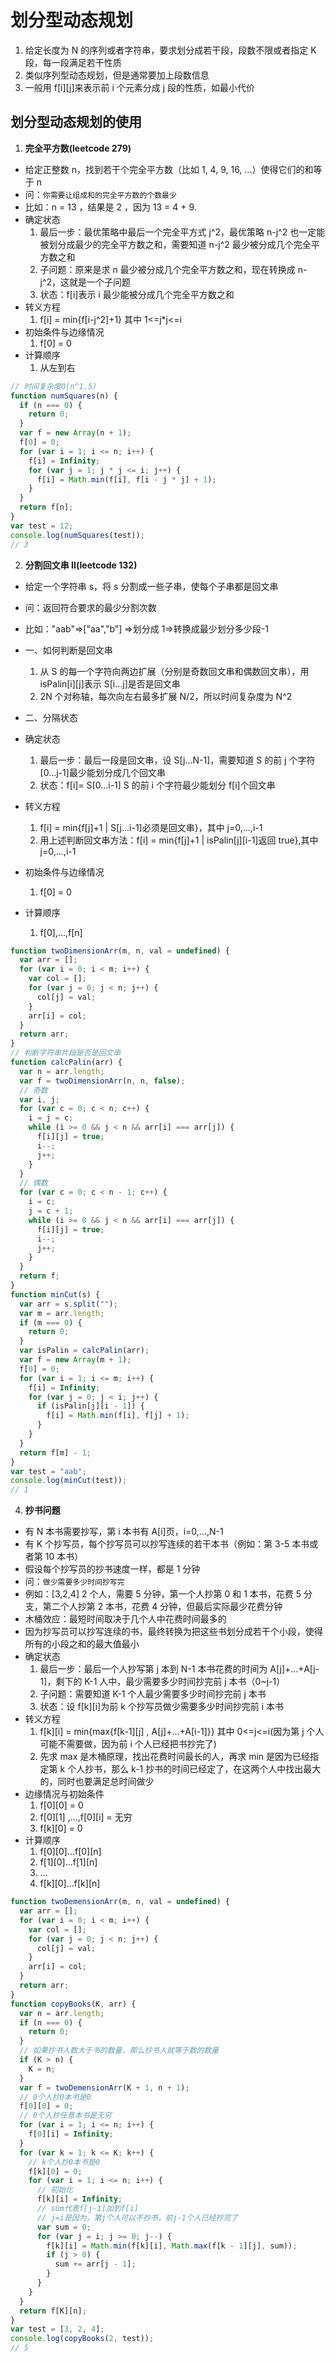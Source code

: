 # 划分型动态规划

1. 给定长度为 N 的序列或者字符串，要求划分成若干段，段数不限或者指定 K 段，每一段满足若干性质
2. 类似序列型动态规划，但是通常要加上段数信息
3. 一般用 f[i][j]来表示前 i 个元素分成 j 段的性质，如最小代价

## 划分型动态规划的使用

1. **完全平方数(leetcode 279)**

- 给定正整数 n，找到若干个完全平方数（比如 1, 4, 9, 16, ...）使得它们的和等于 n
- 问：`你需要让组成和的完全平方数的个数最少`
- 比如：n = 13 ，结果是 2 ，因为 13 = 4 + 9.
- 确定状态
  1. 最后一步：最优策略中最后一个完全平方式 j^2，最优策略 n-j^2 也一定能被划分成最少的完全平方数之和，需要知道 n-j^2 最少被分成几个完全平方数之和
  2. 子问题：原来是求 n 最少被分成几个完全平方数之和，现在转换成 n-j^2，这就是一个子问题
  3. 状态：f[i]表示 i 最少能被分成几个完全平方数之和
- 转义方程
  1. f[i] = min{f[i-j^2]+1} 其中 1<=j\*j<=i
- 初始条件与边缘情况
  1. f[0] = 0
- 计算顺序
  1. 从左到右

```js
// 时间复杂度O(n^1.5)
function numSquares(n) {
  if (n === 0) {
    return 0;
  }
  var f = new Array(n + 1);
  f[0] = 0;
  for (var i = 1; i <= n; i++) {
    f[i] = Infinity;
    for (var j = 1; j * j <= i; j++) {
      f[i] = Math.min(f[i], f[i - j * j] + 1);
    }
  }
  return f[n];
}
var test = 12;
console.log(numSquares(test));
// 3
```

2. **分割回文串 II(leetcode 132)**

- 给定一个字符串 s，将 s 分割成一些子串，使每个子串都是回文串
- 问：返回符合要求的最少分割次数
- 比如："aab"=>["aa","b"] =>划分成 1=>转换成最少划分多少段-1

- 一、如何判断是回文串

  1. 从 S 的每一个字符向两边扩展（分别是奇数回文串和偶数回文串），用 isPalin[i][j]表示 S[i...j]是否是回文串
  2. 2N 个对称轴，每次向左右最多扩展 N/2，所以时间复杂度为 N^2

- 二、分隔状态
- 确定状态
  1. 最后一步：最后一段是回文串，设 S[j...N-1]，需要知道 S 的前 j 个字符[0...j-1]最少能划分成几个回文串
  2. 状态：f[i]= S[0...i-1] S 的前 i 个字符最少能划分 f[i]个回文串
- 转义方程
  1. f[i] = min{f[j]+1 | S[j...i-1]必须是回文串}，其中 j=0,...,i-1
  2. 用上述判断回文串方法：f[i] = min{f[j]+1 | isPalin[j][i-1]返回 true},其中 j=0,...,i-1
- 初始条件与边缘情况
  1. f[0] = 0
- 计算顺序
  1. f[0],...,f[n]

```js
function twoDimensionArr(m, n, val = undefined) {
  var arr = [];
  for (var i = 0; i < m; i++) {
    var col = [];
    for (var j = 0; j < n; j++) {
      col[j] = val;
    }
    arr[i] = col;
  }
  return arr;
}
// 判断字符串片段是否是回文串
function calcPalin(arr) {
  var n = arr.length;
  var f = twoDimensionArr(n, n, false);
  // 奇数
  var i, j;
  for (var c = 0; c < n; c++) {
    i = j = c;
    while (i >= 0 && j < n && arr[i] === arr[j]) {
      f[i][j] = true;
      i--;
      j++;
    }
  }
  // 偶数
  for (var c = 0; c < n - 1; c++) {
    i = c;
    j = c + 1;
    while (i >= 0 && j < n && arr[i] === arr[j]) {
      f[i][j] = true;
      i--;
      j++;
    }
  }
  return f;
}
function minCut(s) {
  var arr = s.split("");
  var m = arr.length;
  if (m === 0) {
    return 0;
  }
  var isPalin = calcPalin(arr);
  var f = new Array(m + 1);
  f[0] = 0;
  for (var i = 1; i <= m; i++) {
    f[i] = Infinity;
    for (var j = 0; j < i; j++) {
      if (isPalin[j][i - 1]) {
        f[i] = Math.min(f[i], f[j] + 1);
      }
    }
  }
  return f[m] - 1;
}
var test = "aab";
console.log(minCut(test));
// 1
```

4. **抄书问题**

- 有 N 本书需要抄写，第 i 本书有 A[i]页，i=0,...,N-1
- 有 K 个抄写员，每个抄写员可以抄写连续的若干本书（例如：第 3-5 本书或者第 10 本书）
- 假设每个抄写员的抄书速度一样，都是 1 分钟
- 问：`做少需要多少时间抄写完`
- 例如：[3,2,4] 2 个人，需要 5 分钟，第一个人抄第 0 和 1 本书，花费 5 分支，第二个人抄第 2 本书，花费 4 分钟，但最后实际最少花费分钟
- 木桶效应：最短时间取决于几个人中花费时间最多的
- 因为抄写员可以抄写连续的书，最终转换为把这些书划分成若干个小段，使得所有的小段之和的最大值最小
- 确定状态
  1. 最后一步：最后一个人抄写第 j 本到 N-1 本书花费的时间为 A[j]+...+A[j-1]，剩下的 K-1 人中，最少需要多少时间抄完前 j 本书（0~j-1）
  2. 子问题：需要知道 K-1 个人最少需要多少时间抄完前 j 本书
  3. 状态：设 f[k][i]为前 k 个抄写员做少需要多少时间抄完前 i 本书
- 转义方程
  1. f[k][i] = min{max{f[k-1][j] , A[j]+...+A[i-1]}} 其中 0<=j<=i(因为第 j 个人可能不需要做，因为前 i 个人已经把书抄完了)
  2. 先求 max 是木桶原理，找出花费时间最长的人，再求 min 是因为已经指定第 k 个人抄书，那么 k-1 抄书的时间已经定了，在这两个人中找出最大的，同时也要满足总时间做少
- 边缘情况与初始条件
  1. f[0][0] = 0
  2. f[0][1] ,...,f[0][i] = 无穷
  3. f[k][0] = 0
- 计算顺序
  1. f[0][0]...f[0][n]
  2. f[1][0]...f[1][n]
  3. ...
  4. f[k][0]...f[k][n]

```js
function twoDemensionArr(m, n, val = undefined) {
  var arr = [];
  for (var i = 0; i < m; i++) {
    var col = [];
    for (var j = 0; j < n; j++) {
      col[j] = val;
    }
    arr[i] = col;
  }
  return arr;
}
function copyBooks(K, arr) {
  var n = arr.length;
  if (n === 0) {
    return 0;
  }
  // 如果抄书人数大于书的数量，那么抄书人就等于数的数量
  if (K > n) {
    K = n;
  }
  var f = twoDemensionArr(K + 1, n + 1);
  // 0个人抄0本书是0
  f[0][0] = 0;
  // 0个人抄任意本书是无穷
  for (var i = 1; i <= n; i++) {
    f[0][i] = Infinity;
  }
  for (var k = 1; k <= K; k++) {
    // k个人抄0本书是0
    f[k][0] = 0;
    for (var i = 1; i <= n; i++) {
      // 初始化
      f[k][i] = Infinity;
      // sum代表f[j-1]加到f[i]
      // j=i是因为，第j个人可以不抄书，前j-1个人已经抄完了
      var sum = 0;
      for (var j = i; j >= 0; j--) {
        f[k][i] = Math.min(f[k][i], Math.max(f[k - 1][j], sum));
        if (j > 0) {
          sum += arr[j - 1];
        }
      }
    }
  }
  return f[K][n];
}
var test = [3, 2, 4];
console.log(copyBooks(2, test));
// 5
```
